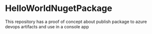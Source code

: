 # HelloWorldNugetPackage
This repository has a proof of concept about publish package to azure devops artifacts and use in a console app
